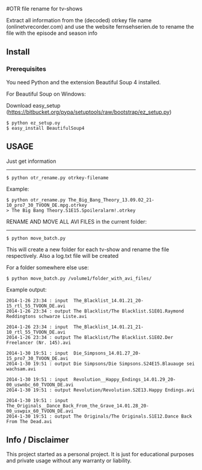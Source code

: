 #OTR file rename for tv-shows

Extract all information from the (decoded) otrkey file name (onlinetvrecorder.com)
and use the website fernsehserien.de to rename the file with the episode and season info 

## Install ##

### Prerequisites ###

You need Python and the extension Beautiful Soup 4 installed. 

For Beautiful Soup on Windows:

Download easy_setup (https://bitbucket.org/pypa/setuptools/raw/bootstrap/ez_setup.py)
````
$ python ez_setup.oy
$ easy_install BeautifulSoup4
````

## USAGE ##
Just get information
_______________________
````
$ python otr_rename.py otrkey-filename
````
Example:
````
$ python otr_rename.py The_Big_Bang_Theory_13.09.02_21-10_pro7_30_TVOON_DE.mpg.otrkey
> The Big Bang Theory.S1E15.Spoileralarm!.otrkey
````


RENAME AND MOVE ALL AVI FILES in the current folder:
_______________________
````
$ python move_batch.py
````

This will create a new folder for each tv-show and rename the file respectively.
Also a log.txt file will be created

For a folder somewhere else use:
````
$ python move_batch.py /volume1/folder_with_avi_files/
````

Example output:
````
2014-1-26 23:34 : input  The_Blacklist_14.01.21_20-15_rtl_55_TVOON_DE.avi
2014-1-26 23:34 : output The Blacklist/The Blacklist.S1E01.Raymond Reddingtons schwarze Liste.avi

2014-1-26 23:34 : input  The_Blacklist_14.01.21_21-10_rtl_55_TVOON_DE.avi
2014-1-26 23:34 : output The Blacklist/The Blacklist.S1E02.Der Freelancer (Nr. 145).avi

2014-1-30 19:51 : input  Die_Simpsons_14.01.27_20-15_pro7_30_TVOON_DE.avi
2014-1-30 19:51 : output Die Simpsons/Die Simpsons.S24E15.Blauauge sei wachsam.avi

2014-1-30 19:51 : input  Revolution__Happy_Endings_14.01.29_20-00_uswnbc_60_TVOON_DE.avi
2014-1-30 19:51 : output Revolution/Revolution.S2E13.Happy Endings.avi

2014-1-30 19:51 : input  The_Originals__Dance_Back_From_the_Grave_14.01.28_20-00_uswpix_60_TVOON_DE.avi
2014-1-30 19:51 : output The Originals/The Originals.S1E12.Dance Back From The Dead.avi
````

## Info / Disclaimer
This project started as a personal project. It is just for educational purposes and private usage without any warranty or liability. 
